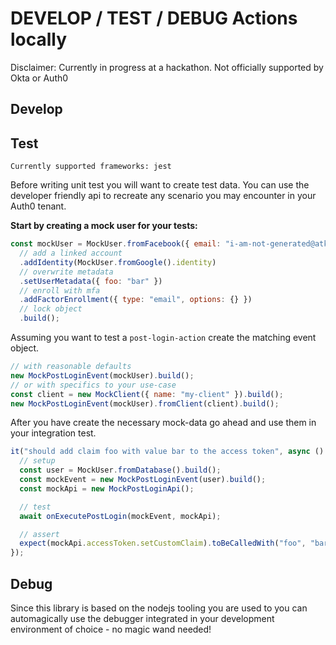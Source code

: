 # DEVELOP / TEST / DEBUG Actions locally

Disclaimer: Currently in progress at a hackathon. Not officially supported by Okta or Auth0

## Develop

## Test

```
Currently supported frameworks: jest
```

Before writing unit test you will want to create test data. You can use the developer friendly api to recreate any scenario you may encounter in your Auth0 tenant.

**Start by creating a mock user for your tests:**

```javascript
const mockUser = MockUser.fromFacebook({ email: "i-am-not-generated@atko.email" })
  // add a linked account
  .addIdentity(MockUser.fromGoogle().identity)
  // overwrite metadata
  .setUserMetadata({ foo: "bar" })
  // enroll with mfa
  .addFactorEnrollment({ type: "email", options: {} })
  // lock object
  .build();
```

Assuming you want to test a `post-login-action` create the matching event object.

```javascript
// with reasonable defaults
new MockPostLoginEvent(mockUser).build();
// or with specifics to your use-case
const client = new MockClient({ name: "my-client" }).build();
new MockPostLoginEvent(mockUser).fromClient(client).build();
```

After you have create the necessary mock-data go ahead and use them in your integration test.

```javascript
it("should add claim foo with value bar to the access token", async () => {
  // setup
  const user = MockUser.fromDatabase().build();
  const mockEvent = new MockPostLoginEvent(user).build();
  const mockApi = new MockPostLoginApi();

  // test
  await onExecutePostLogin(mockEvent, mockApi);

  // assert
  expect(mockApi.accessToken.setCustomClaim).toBeCalledWith("foo", "bar");
});
```

## Debug

Since this library is based on the nodejs tooling you are used to you can automagically use the debugger integrated in your development environment of choice - no magic wand needed!
